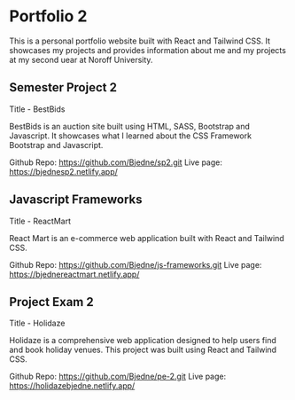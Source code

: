 # Portfolio 2

This is a personal portfolio website built with React and Tailwind CSS. It showcases my projects and provides information about me and my projects at my second uear at Noroff University.

## Semester Project 2

Title - BestBids

BestBids is an auction site built using HTML, SASS, Bootstrap and Javascript. It showcases what I learned about the CSS Framework Bootstrap and Javascript.

Github Repo: https://github.com/Bjedne/sp2.git
Live page: https://bjednesp2.netlify.app/

## Javascript Frameworks

Title - ReactMart

React Mart is an e-commerce web application built with React and Tailwind CSS.

Github Repo: https://github.com/Bjedne/js-frameworks.git
Live page: https://bjednereactmart.netlify.app/

## Project Exam 2

Title - Holidaze

Holidaze is a comprehensive web application designed to help users find and book holiday venues. This project was built using React and Tailwind CSS.

Github Repo: https://github.com/Bjedne/pe-2.git
Live page: https://holidazebjedne.netlify.app/
